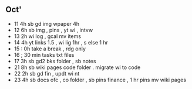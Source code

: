 

## Oct'
* 11  4h sb gd img wpaper 4h
* 12  6h sb img , pins , yt wi , intvw 
* 13  2h  wi log , gcal mv items
* 14  4h yt links 1.5 , wi lig 1hr , s else 1 hr
* 15 : 0h take a break , rdg only 
* 16 ; 30 min tasks txt files
* 17 3h sb gd2 bks folder , sb notes
* 21 8h sb wiki pages code folder . migrate wi to code 
* 22 2h  sb gd fin , updt wi nt
* 23  4h sb docs  ofc , co folder , sb pins finance , 1 hr pins mv wiki pages
